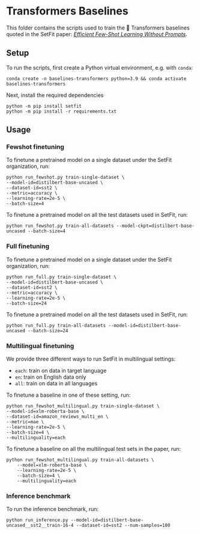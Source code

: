 # Transformers Baselines

This folder contains the scripts used to train the 🤗 Transformers baselines quoted in the SetFit paper: [_Efficient Few-Shot Learning Without Prompts_](https://arxiv.org/abs/2209.11055).

## Setup

To run the scripts, first create a Python virtual environment, e.g. with `conda`:

```
conda create -n baselines-transformers python=3.9 && conda activate baselines-transformers
```

Next, install the required dependencies

```
python -m pip install setfit
python -m pip install -r requirements.txt
```

## Usage

### Fewshot finetuning

To finetune a pretrained model on a single dataset under the SetFit organization, run:

```
python run_fewshot.py train-single-dataset \
--model-id=distilbert-base-uncased \
--dataset-id=sst2 \
--metric=accuracy \
--learning-rate=2e-5 \
--batch-size=4
```

To finetune a pretrained model on all the test datasets used in SetFit, run:

```
python run_fewshot.py train-all-datasets --model-ckpt=distilbert-base-uncased --batch-size=4
```

### Full finetuning

To finetune a pretrained model on a single dataset under the SetFit organization, run:

```
python run_full.py train-single-dataset \
--model-id=distilbert-base-uncased \
--dataset-id=sst2 \
--metric=accuracy \
--learning-rate=2e-5 \
--batch-size=24
```

To finetune a pretrained model on all the test datasets used in SetFit, run:

```
python run_full.py train-all-datasets --model-id=distilbert-base-uncased --batch-size=24
```

### Multilingual finetuning

We provide three different ways to run SetFit in multilingual settings:

* `each`: train on data in target language
* `en`: train on English data only
* `all`: train on data in all languages

To finetune a baseline in one of these setting, run:

```
python run_fewshot_multilingual.py train-single-dataset \
--model-id=xlm-roberta-base \
--dataset-id=amazon_reviews_multi_en \
--metric=mae \
--learning-rate=2e-5 \
--batch-size=4 \
--multilinguality=each
```

To finetune a baseline on all the multilingual test sets in the paper, run:

```
python run_fewshot_multilingual.py train-all-datasets \
    --model=xlm-roberta-base \
    --learning-rate=2e-5 \
    --batch-size=4 \
    --multilinguality=each
```

### Inference benchmark

To run the inference benchmark, run:

```
python run_inference.py --model-id=distilbert-base-uncased__sst2__train-16-4 --dataset-id=sst2 --num-samples=100
```
